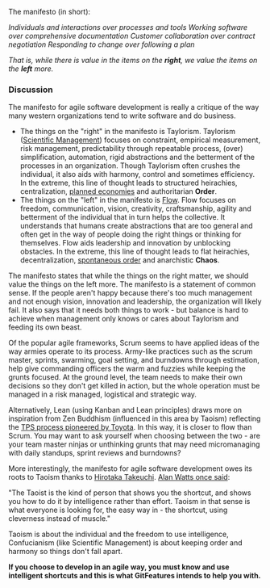 The manifesto (in short):

*Individuals and interactions over processes and tools*
*Working software over comprehensive documentation*
*Customer collaboration over contract negotiation*
*Responding to change over following a plan*

*That is, while there is value in the items on*
*the **right**, we value the items on the **left** more.*

### Discussion

The manifesto for agile software development is really a critique of the way many western organizations tend to write software and do business.

- The things on the "right" in the manifesto is Taylorism. Taylorism ([Scientific Management](https://en.wikipedia.org/wiki/Scientific_management)) focuses on constraint, empirical measurement, risk management, predictability through repeatable process, (over) simplification, automation, rigid abstractions and the betterment of the processes in an organization. Though Taylorism often crushes the individual, it also aids with harmony, control and sometimes efficiency. In the extreme, this line of thought leads to structured heirachies, centralization, [planned economies](https://en.wikipedia.org/wiki/Planned_economy) and authoritarian **Order**.
- The things on the "left" in the manifesto is [Flow](https://en.wikipedia.org/wiki/Flow_(psychology)). Flow focuses on freedom, communication, vision, creativity, craftsmanship, agility and betterment of the individual that in turn helps the collective. It understands that humans create abstractions that are too general and often get in the way of people doing the right things or thinking for themselves. Flow aids leadership and innovation by unblocking obstacles. In the extreme, this line of thought leads to flat heirachies, decentralization, [spontaneous order](https://en.wikipedia.org/wiki/Spontaneous_order) and anarchistic **Chaos**.

The manifesto states that while the things on the right matter, we should value the things on the left more. The manifesto is a statement of common sense. If the people aren't happy because there's too much management and not enough vision, innovation and leadership, the organization will likely fail. It also says that it needs both things to work - but balance is hard to achieve when management only knows or cares about Taylorism and feeding its own beast.

Of the popular agile frameworks, Scrum seems to have applied ideas of the way armies operate to its process. Army-like practices such as the scrum master, sprints, swarming, goal setting, and burndowns through estimation, help give commanding officers the warm and fuzzies while keeping the grunts focused. At the ground level, the team needs to make their own decisions so they don't get killed in action, but the whole operation must be managed in a risk managed, logistical and strategic way.

Alternatively, Lean (using Kanban and Lean principles) draws more on inspiration from Zen Buddhism (influenced in this area by Taoism) reflecting the [TPS process pioneered by Toyota](https://en.wikipedia.org/wiki/Toyota_Production_System). In this way, it is closer to flow than Scrum. You may want to ask yourself when choosing between the two - are your team master ninjas or unthinking grunts that may need micromanaging with daily standups, sprint reviews and burndowns?

More interestingly, the manifesto for agile software development owes its roots to Taoism thanks to [Hirotaka Takeuchi](https://en.wikipedia.org/wiki/Hirotaka_Takeuchi#The_New_New_Product_Development_Game). [Alan Watts once said](https://alanwatts.org/1-2-10-taoist-way-pt-2/):

"The Taoist is the kind of person that shows you the shortcut, and shows you how to do it by intelligence rather than effort. Taoism in that sense is what everyone is looking for, the easy way in - the shortcut, using cleverness instead of muscle."

Taoism is about the individual and the freedom to use intelligence, Confucianism (like Scientific Management) is about keeping order and harmony so things don't fall apart.

**If you choose to develop in an agile way, you must know and use intelligent shortcuts and this is what GitFeatures intends to help you with.**